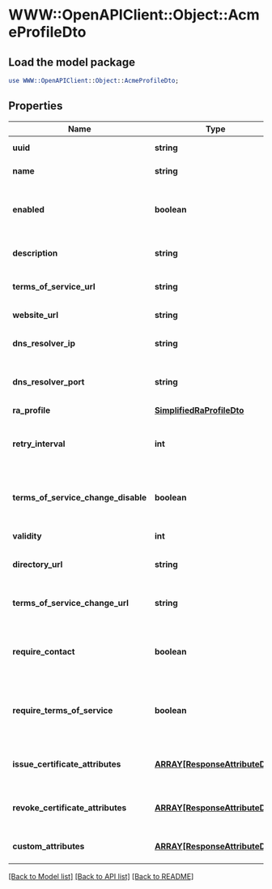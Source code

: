 # WWW::OpenAPIClient::Object::AcmeProfileDto

## Load the model package
```perl
use WWW::OpenAPIClient::Object::AcmeProfileDto;
```

## Properties
Name | Type | Description | Notes
------------ | ------------- | ------------- | -------------
**uuid** | **string** | Object identifier | 
**name** | **string** | Object Name | 
**enabled** | **boolean** | Enabled flag - true &#x3D; enabled; false &#x3D; disabled | 
**description** | **string** | ACME Profile description | [optional] 
**terms_of_service_url** | **string** | Terms of Service URL | [optional] 
**website_url** | **string** | Website URL | [optional] 
**dns_resolver_ip** | **string** | DNS Resolver IP address | [optional] 
**dns_resolver_port** | **string** | DNS Resolver port number | [optional] 
**ra_profile** | [**SimplifiedRaProfileDto**](SimplifiedRaProfileDto.md) |  | [optional] 
**retry_interval** | **int** | Retry interval for ACME client requests | [optional] 
**terms_of_service_change_disable** | **boolean** | Disable new Orders (change in Terms of Service) | [optional] 
**validity** | **int** | Order validity | [optional] 
**directory_url** | **string** | ACME Directory URL | [optional] 
**terms_of_service_change_url** | **string** | Changes of Terms of Service URL | [optional] 
**require_contact** | **boolean** | Require Contact information for new Account | [optional] 
**require_terms_of_service** | **boolean** | Require new Account to agree on Terms of Service | [optional] 
**issue_certificate_attributes** | [**ARRAY[ResponseAttributeDto]**](ResponseAttributeDto.md) | List of Attributes to issue a Certificate | [optional] 
**revoke_certificate_attributes** | [**ARRAY[ResponseAttributeDto]**](ResponseAttributeDto.md) | List of Attributes to revoke a Certificate | [optional] 
**custom_attributes** | [**ARRAY[ResponseAttributeDto]**](ResponseAttributeDto.md) | List of Custom Attributes | [optional] 

[[Back to Model list]](../README.md#documentation-for-models) [[Back to API list]](../README.md#documentation-for-api-endpoints) [[Back to README]](../README.md)


